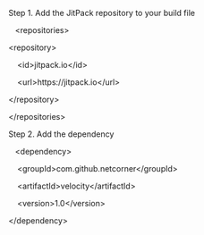 <p>
    Step 1. Add the JitPack repository to your build file
</p>
<p>
    &nbsp; &nbsp;&lt;repositories&gt;
</p>
<p>
    <span style="white-space:pre"></span>&lt;repository&gt;
</p>
<p>
    <span style="white-space:pre"></span>&nbsp; &nbsp; &lt;id&gt;jitpack.io&lt;/id&gt;
</p>
<p>
    <span style="white-space:pre"></span>&nbsp; &nbsp; &lt;url&gt;https://jitpack.io&lt;/url&gt;
</p>
<p>
    <span style="white-space:pre"></span>&lt;/repository&gt;
</p>
<p>
    <span style="white-space:pre"></span>&lt;/repositories&gt;
</p>
<p>
    Step 2. Add the dependency
</p>
<p>
    &nbsp; &nbsp;&lt;dependency&gt;
</p>
<p>
    <span style="white-space:pre"></span>&nbsp; &nbsp; &lt;groupId&gt;com.github.netcorner&lt;/groupId&gt;
</p>
<p>
    <span style="white-space:pre"></span>&nbsp; &nbsp; &lt;artifactId&gt;velocity&lt;/artifactId&gt;
</p>
<p>
    <span style="white-space:pre"></span>&nbsp; &nbsp; &lt;version&gt;1.0&lt;/version&gt;
</p>
<p>
    <span style="white-space:pre"></span>&lt;/dependency&gt;
</p>
<p>
    <br/>
</p>
